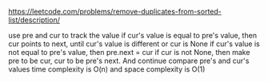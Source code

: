 https://leetcode.com/problems/remove-duplicates-from-sorted-list/description/

use pre and cur to track the value if cur's value is equal to pre's value, then cur points to next, until cur's value is different or cur is None 
if cur's value is not equal to pre's value, then pre.next = cur if cur is not None, then make pre to be cur, cur to be pre's next. 
And continue compare pre's and cur's values 
time complexity is O(n) and space complexity is O(1)
